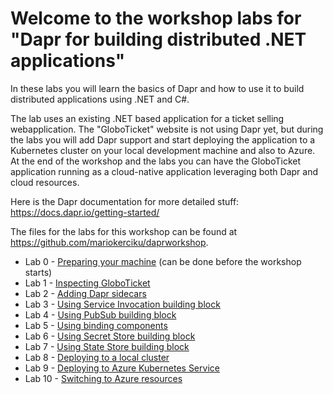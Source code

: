 # Welcome to the workshop labs for "Dapr for building distributed .NET applications"

In these labs you will learn the basics of Dapr and how to use it to build distributed applications using .NET and C#. 

The lab uses an existing .NET based application for a ticket selling webapplication. The "GloboTicket" website is not using Dapr yet, but during the labs you will add Dapr support and start deploying the application to a Kubernetes cluster on your local development machine and also to Azure. At the end of the workshop and the labs you can have the GloboTicket application running as a cloud-native application leveraging both Dapr and cloud resources.

Here is the Dapr documentation for more detailed stuff: https://docs.dapr.io/getting-started/

The files for the labs for this workshop can be found at https://github.com/mariokerciku/daprworkshop. 
 
- Lab 0 - [Preparing your machine](Lab-00-Preparing-your-machine.md) (can be done before the workshop starts)
- Lab 1 - [Inspecting GloboTicket](Lab-01-Inspecting-GloboTicket.md)
- Lab 2 - [Adding Dapr sidecars](Lab-02-Adding-Dapr-sidecars.md)
- Lab 3 - [Using Service Invocation building block](Lab-03-Using-Service-Invocation-block.md)
- Lab 4 - [Using PubSub building block](Lab-04-Using-PubSub-building-block.md)
- Lab 5 - [Using binding components](Lab-05-Using-binding-components.md)
- Lab 6 - [Using Secret Store building block](Lab-06-Using-Secret-Store-building-block.md)
- Lab 7 - [Using State Store building block](Lab-07-Using-State-Store-building-block.md)
- Lab 8 - [Deploying to a local cluster](Lab-08-Deploying-to-a-local-cluster.md)
- Lab 9 - [Deploying to Azure Kubernetes Service](Lab-09-Deploying-to-Azure-Kubernetes-Service.md)
- Lab 10 - [Switching to Azure resources](Lab-10-Switching-to-Azure-resources.md)